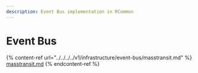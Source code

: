 ```yaml
---
description: Event Bus implementation in RCommon
---
```


# Event Bus

{% content-ref url="../../../../v1/infrastructure/event-bus/masstransit.md" %}
[masstransit.md](../../../../v1/infrastructure/event-bus/masstransit.md)
{% endcontent-ref %}
